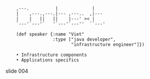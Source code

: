         
        ,---.          |             |
        |    ,---.,---.|--- ,---..  ,|---
        |    |   ||   ||    |---' >< |
        `---'`---'`   '`---'`---''  ``---'

        (def speaker {:name "Viet"
                      :type ["java developer",
                             "infrastructure engineer"]})

        • Infrastructure components
        • Applications specifics

















































































slide 004
